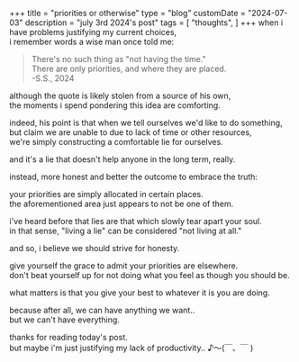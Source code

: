 +++
title = "priorities or otherwise"
type = "blog"
customDate = "2024-07-03"
description = "july 3rd 2024's post"
tags = [
    "thoughts",
]
+++
when i have problems justifying my current choices,\
i remember words a wise man once told me: 

> There's no such thing as "not having the time."\
> There are only priorities, and where they are placed.\
> -S.S., 2024

although the quote is likely stolen from a source of his own,\
the moments i spend pondering this idea are comforting.

indeed, his point is that when we tell ourselves we'd like to do something,\
but claim we are unable to due to lack of time or other resources,\
we're simply constructing a comfortable lie for ourselves.

and it's a lie that doesn't help anyone in the long term, really.

instead, more honest and better the outcome to embrace the truth:

your priorities are simply allocated in certain places.\
the aforementioned area just appears to not be one of them.

i've heard before that lies are that which slowly tear apart your soul.\
in that sense, "living a lie" can be considered "not living at all."

and so, i believe we should strive for honesty.

give yourself the grace to admit your priorities are elsewhere.\
don't beat yourself up for not doing what you feel as though you should be.

what matters is that you give your best to whatever it is you are doing.

because after all, we can have anything we want..\
but we can't have everything.

thanks for reading today's post.\
but maybe i'm just justifying my lack of productivity.. ♪～(￣、￣ )
